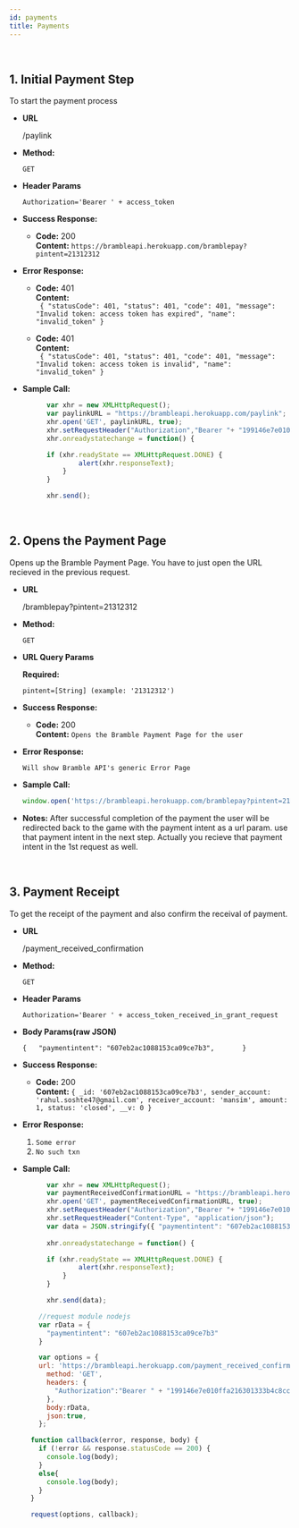 ```yaml
---
id: payments
title: Payments
---
```

<br/>

**1.** 
**Initial Payment Step**
---

  To start the payment process

* **URL**

    /paylink

* **Method:**

  `GET`
  
* **Header Params**

    `Authorization='Bearer ' + access_token`

* **Success Response:**

  * **Code:** 200 <br />
    **Content:** 
    `https://brambleapi.herokuapp.com/bramblepay?pintent=21312312`

* **Error Response:**

  * **Code:** 401 <br />
    **Content:** <br/>
    ` {
    "statusCode": 401,
    "status": 401,
    "code": 401,
    "message": "Invalid token: access token has expired",
    "name": "invalid_token"
    }`

  * **Code:** 401 <br />
    **Content:** <br/>
    ` {
    "statusCode": 401,
    "status": 401,
    "code": 401,
    "message": "Invalid token: access token is invalid",
    "name": "invalid_token"
   }`

* **Sample Call:**

  ```javascript
        var xhr = new XMLHttpRequest();
        var paylinkURL = "https://brambleapi.herokuapp.com/paylink";
        xhr.open('GET', paylinkURL, true);
        xhr.setRequestHeader("Authorization","Bearer "+ "199146e7e010ffa216301333b4c8cc14b9184958");
        xhr.onreadystatechange = function() {

        if (xhr.readyState == XMLHttpRequest.DONE) {
                alert(xhr.responseText);
            }
        }

        xhr.send();
  ```

<br/>

**2.**
**Opens the Payment Page**
----

  Opens up the Bramble Payment Page. You have to just open the URL recieved in the previous request.

* **URL**

    /bramblepay?pintent=21312312

* **Method:**

  `GET`
  
*  **URL Query Params**

   **Required:**

   `pintent=[String] (example: '21312312')`
    
* **Success Response:**

  * **Code:** 200 <br />
    **Content:**
     `Opens the Bramble Payment Page for the user`
     

* **Error Response:**

    `Will show Bramble API's generic Error Page`

* **Sample Call:**

  ```javascript
  window.open('https://brambleapi.herokuapp.com/bramblepay?pintent=21312312', '_self');
  ```
* **Notes:**
  After successful completion of the payment the user will be redirected back to the game with the payment intent as a url param. use that payment intent in the next step. Actually you recieve that payment intent in the 1st request as well.

<br/>

**3.** 
**Payment Receipt**
---

  To get the receipt of the payment and also confirm the receival of payment. 

* **URL**

    /payment_received_confirmation

* **Method:**

  `GET`
  
* **Header Params**

    `Authorization='Bearer ' + access_token_received_in_grant_request`

* **Body Params(raw JSON)**

    `{  
      "paymentintent": "607eb2ac1088153ca09ce7b3",      
    }`

* **Success Response:**

  * **Code:** 200 <br />
    **Content:** 
    `{
      _id: '607eb2ac1088153ca09ce7b3',
      sender_account: 'rahul.soshte47@gmail.com',
      receiver_account: 'mansim',
      amount: 1,
      status: 'closed',
      __v: 0
    }`

* **Error Response:**

  1) `Some error`
  2) `No such txn`

* **Sample Call:**

  ```javascript
        var xhr = new XMLHttpRequest();
        var paymentReceivedConfirmationURL = "https://brambleapi.herokuapp.com/payment_received_confirmation";
        xhr.open('GET', paymentReceivedConfirmationURL, true);
        xhr.setRequestHeader("Authorization","Bearer "+ "199146e7e010ffa216301333b4c8cc14b9184958");
        xhr.setRequestHeader("Content-Type", "application/json"); 
        var data = JSON.stringify({ "paymentintent": "607eb2ac1088153ca09ce7b3"});
        
        xhr.onreadystatechange = function() {

        if (xhr.readyState == XMLHttpRequest.DONE) {
                alert(xhr.responseText);
            }
        }

        xhr.send(data);
  ```

  ```javascript
      //request module nodejs
      var rData = {
        "paymentintent": "607eb2ac1088153ca09ce7b3"
      }

      var options = {
      url: 'https://brambleapi.herokuapp.com/payment_received_confirmation',
        method: 'GET',
        headers: {
          "Authorization":"Bearer " + "199146e7e010ffa216301333b4c8cc14b9184958"
        },
        body:rData,
        json:true,
      };

    function callback(error, response, body) {
      if (!error && response.statusCode == 200) {
        console.log(body);
      }
      else{
        console.log(body);
      }
    }

    request(options, callback);
  ```